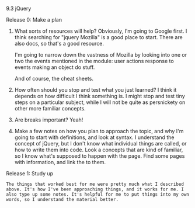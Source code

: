 9.3 jQuery

Release 0: Make a plan


1. 	What sorts of resources will help? 
	Obviously, I'm going to Google first. I think searching for "jquery Mozilla" is a good place to start. There are also docs, so that's a good resource.

	I'm going to narrow down the vastness of Mozilla by looking into one or two the events mentioned in the module: 
	user actions
	response to events
	making an object do stuff. 

	And of course, the cheat sheets.


2. 	How often should you stop and test what you just learned? 
	I think it depends on how difficult I think something is. I might stop and test tiny steps on a particular subject, while I will not be quite as persnickety on other more familiar concepts.

3.	Are breaks important? Yeah! 

4.	Make a few notes on  how you plan to approach the topic, and why
	I'm going to start with definitions, and look at syntax. I understand the concept of jQuery, but I don't know what individual things are called, or how to write them into code. Look a concepts that are kind of familiar, so I know what's supposed to happen with the page.
	Find some pages with information, and link the to them. 


Release 1: Study up

	The things that worked best for me were pretty much what I described above. It's how I've been approaching things, and it works for me. I also type up some notes. It's helpful for me to put things into my own words, so I understand the material better.



